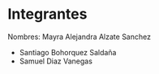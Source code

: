 # Integrantes

Nombres: Mayra Alejandra Alzate Sanchez
- Santiago Bohorquez Saldaña
- Samuel Diaz Vanegas